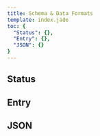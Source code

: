 ```yaml
---
title: Schema & Data Formats
template: index.jade
toc: {
  "Status": {},
  "Entry": {},
  "JSON": {}
}
---
```

## Status

## Entry

## JSON
